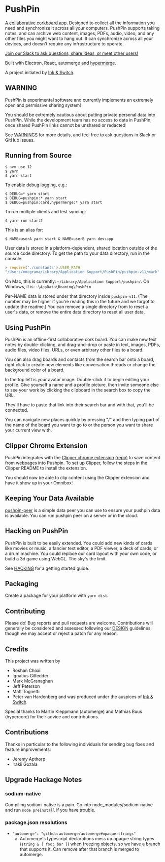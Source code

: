 # PushPin

[A collaborative corkboard app.](http://inkandswitch.github.io/pushpin) Designed to collect all the information you need and synchronize it across all your computers. PushPin supports taking notes, and can archive web content, images, PDFs, audio, video, and any other files you might want to hang out. It can synchronize across all your devices, and doesn't require any infrastructure to operate.

[Join our Slack to ask questions, share ideas, or meet other users!](https://communityinviter.com/apps/automerge/automerge)

Built with Electron, React, automerge and [hypermerge](https://github.com/automerge/hypermerge).

A project initiated by [Ink & Switch](https://inkandswitch.com/).

## WARNING

PushPin is experimental software and currently implements an extremely open and permissive sharing system!

You should be extremely cautious about putting private personal data into PushPin. While the development team has no access to data in PushPin, once shared PushPin links cannot be unshared or redacted!

See [WARNINGS](WARNINGS.md) for more details, and feel free to ask questions in Slack or GitHub issues.

## Running from Source

```console
$ nvm use 12
$ yarn
$ yarn start
```

To enable debug logging, e.g.:

```console
$ DEBUG=* yarn start
$ DEBUG=pushpin:* yarn start
$ DEBUG=pushpin:card,hypermerge:* yarn start
```

To run multiple clients and test syncing:

```console
$ yarn run start2
```

This is an alias for:

```console
$ NAME=userA yarn start & NAME=userB yarn dev:app
```

User data is stored in a platform-dependent, shared location outside of the
source code directory. To get the path to your data directory, run in the
console:

```javascript
> require('./constants').USER_PATH
"/Users/mmcgrana/Library/Application Support/PushPin/pushpin-v11/mark"
```

On Mac, this is currently: `~/Library/Application Support/pushpin/`.
On Windows, it is: `~\AppData\Roaming\PushPin`

Per-NAME data is stored under that directory inside `pushpin-v11`. (The number may be higher if you're reading this in the future and we forgot to update the readme.) You can remove a single directory from to reset a user's data, or remove the entire data directory to reset all user data.

## Using PushPin

PushPin is an offline-first collaborative cork board. You can make new text notes by double-clicking, and drag-and-drop or paste in text, images, PDFs, audio files, video files, URLs, or even arbitrary other files to a board.

You can also drag boards and contacts from the search bar onto a board, right click to create new elements like conversation threads or change the background color of a board.

In the top left is your avatar image. Double-click it to begin editing your profile. Give yourself a name and a profile picture, then invite someone else to see your work by clicking the clipboard in the search box to copy the URL.

They'll have to paste that link into their search bar and with that, you'll be connected.

You can navigate new places quickly by pressing "/" and then typing part of the name of the board you want to go to or the person you want to share your current view with.

## Clipper Chrome Extension

PushPin integrates with the [Clipper chrome extension](https://chrome.google.com/webstore/detail/pushpin-clipper/kdnhjinccidgfopcfckekiihpjakjhng) [(repo)](https://github.com/pvh/pushpin-clipper) to save content from webpages into Pushpin. To set up Clipper, follow the steps in the Clipper README to install the extension.

You should now be able to clip content using the Clipper extension and have it show up in your Omnibox!

## Keeping Your Data Available

[pushpin-peer](https://github.com/mjtognetti/pushpin-peer) is a simple data peer you can use to ensure your pushpin data is available. You can run pushpin peer on a server or in the cloud.

## Hacking on PushPin

PushPin is built to be easily extended. You could add new kinds of cards like movies or music, a fancier text editor, a PDF viewer, a deck of cards, or a drum machine. You could replace our card layout with your own code, or build a 3d game using WebGL. The sky's the limit.

See [HACKING](HACKING.md) for a getting started guide.

## Packaging

Create a package for your platform with `yarn dist`.

## Contributing

Please do! Bug reports and pull requests are welcome. Contributions will generally be considered and assessed following our [DESIGN](DESIGN.md) guidelines, though we may accept or reject a patch for any reason.

## Credits

This project was written by

- Roshan Choxi
- Ignatius Gilfedder
- Mark McGranaghan
- Jeff Peterson
- Matt Tognetti
- Peter van Hardenberg
  and was produced under the auspices of [Ink & Switch](inkandswitch.com).

Special thanks to Martin Kleppmann (automerge) and Mathias Buus (hypercore) for their advice and contributions.

## Contributions

Thanks in particular to the following individuals for sending bug fixes and feature improvements:

- Jeremy Apthorp
- Irakli Gozala

## Upgrade Hackage Notes

### sodium-native

Compiling sodium-native is a pain. Go into node_modules/sodium-native and run `node preinstall` if you have trouble.

### package.json resolutions

- `"automerge": "github:automerge/automerge#opaque-strings"`
  - Automerge's typescript declarations mess up opaque string types (`string & { foo: bar }`) when
    freezing objects, so we have a branch that supports it. Can remove after that branch is merged
    to automerge.
